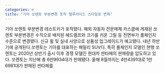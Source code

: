 ```yaml
---
categories: e
title: "기아 쏘렌토 부분변경 포착 텔루라이드 스타일로 변화"
---
```

기아 쏘렌토 부분변경 테스트카가 포착됐다. 해외 자동차 전문매체 카스쿱에 게재된 쏘렌토 부분변경은 수직으로 배치된 헤드램프와 크기를 키운 그릴 등 전면부가 풀체인지 수준으로 변경됐다. 신규 휠 및 실내 사양으로 상품성 업그레이드가 예고됐다. 내년 하반기에 공개된다.쏘렌토는 기아를 대표하는 패밀리 SUV다. 특히 풀체인지 모델인 현행 쏘렌토는 2020년 상반기 출시 이후 경쟁 모델인 현대차 싼타페의 판매량을 압도하고 있다. 쏘렌토는 지난해 총 6만9934대가 판매됐다. 올해 8월까지는 4만4391대로 1만6981대가 판매된 싼타페를